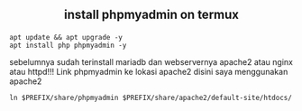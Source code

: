 <h2><p align="center">install phpmyadmin on termux</p></h2>

```
apt update && apt upgrade -y
apt install php phpmyadmin -y
```
sebelumnya sudah terinstall mariadb dan webservernya apache2 atau nginx atau httpd!!!
Link phpmyadmin ke lokasi apache2 disini saya menggunakan apache2

```
ln $PREFIX/share/phpmyadmin $PREFIX/share/apache2/default-site/htdocs/
```
